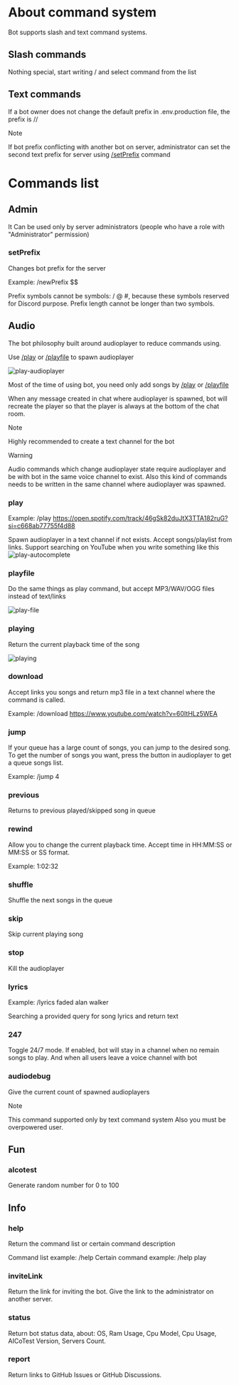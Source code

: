 # About command system

Bot supports slash and text command systems.

## Slash commands

Nothing special, start writing / and select command from the list

## Text commands

If a bot owner does not change the default prefix in .env.production file, the prefix is //

> [!NOTE]
> If bot prefix conflicting with another bot on server,
> administrator can set the second text prefix for server using [/setPrefix](#setprefix) command

# Commands list

## Admin

It Can be used only by server administrators (people who have a role with "Administrator" permission)

### setPrefix

Changes bot prefix for the server

Example: /newPrefix $$

Prefix symbols cannot be symbols: / @ #, because these symbols reserved for Discord purpose.
Prefix length cannot be longer than two symbols.

## Audio

The bot philosophy built around audioplayer to reduce commands using.

Use [/play](#play) or [/playfile](#playfile) to spawn audioplayer

![play-audioplayer](images/commands/play-audioplayer.png)

Most of the time of using bot, you need only add songs by [/play](#play) or [/playfile](#playfile)

When any message created in chat where audioplayer is spawned,
bot will recreate the player so that the player is always at the bottom of the chat room.

> [!NOTE]
> Highly recommended to create a text channel for the bot

> [!WARNING]
> Audio commands which change audioplayer state require audioplayer and be with bot in the same voice channel to exist.
> Also this kind of commands needs to be written in the same channel where audioplayer was spawned.

### play

Example: /play https://open.spotify.com/track/46gSk82duJtX3TTA182ruG?si=c668ab77755f4d88

Spawn audioplayer in a text channel if not exists.
Accept songs/playlist from links.
Support searching on YouTube
when you write something like this ![play-autocomplete](images/commands/play-autocomplete.png)

### playfile

Do the same things as play command, but accept MP3/WAV/OGG files instead of text/links

![play-file](images/commands/play-file.png)

### playing

Return the current playback time of the song

![playing](images/commands/playing.png)

### download

Accept links you songs and return mp3 file in a text channel where the command is called.

Example: /download https://www.youtube.com/watch?v=60ItHLz5WEA

### jump

If your queue has a large count of songs, you can jump to the desired song.
To get the number of songs you want, press the button in audioplayer to get a queue songs list.

Example: /jump 4

### previous

Returns to previous played/skipped song in queue

### rewind

Allow you to change the current playback time.
Accept time in HH:MM:SS or MM:SS or SS format.

Example: 1:02:32

### shuffle

Shuffle the next songs in the queue

### skip

Skip current playing song

### stop

Kill the audioplayer

### lyrics

Example: /lyrics faded alan walker

Searching a provided query for song lyrics and return text

### 247

Toggle 24/7 mode.
If enabled, bot will stay in a channel when no remain songs to play.
And when all users leave a voice channel with bot

### audiodebug

Give the current count of spawned audioplayers

> [!NOTE]
> This command supported only by text command system
> Also you must be overpowered user.

## Fun

### alcotest

Generate random number for 0 to 100

## Info

### help

Return the command list or certain command description

Command list example: /help
Certain command example: /help play

### inviteLink

Return the link for inviting the bot. Give the link to the administrator on another server.

### status

Return bot status data, about: OS, Ram Usage, Cpu Model, Cpu Usage, AICoTest Version, Servers Count.

### report

Return links to GitHub Issues or GitHub Discussions.
